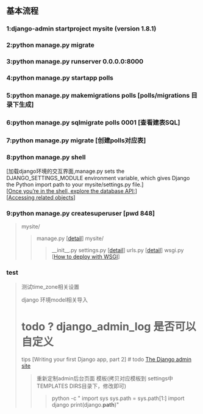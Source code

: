 基本流程
---------
### 1:django-admin startproject mysite (version 1.8.1)
### 2:python manage.py migrate
### 3:python manage.py runserver 0.0.0.0:8000
### 4:python manage.py startapp polls
### 5:python manage.py makemigrations polls \[polls/migrations 目录下生成\]
### 6:python manage.py sqlmigrate polls 0001 \[查看建表SQL\]
### 7:python manage.py migrate \[创建polls对应表\]
### 8:python manage.py shell
\[加载django环境的交互界面,manage.py sets the DJANGO\_SETTINGS\_MODULE environment variable, which gives Django the Python import path to your mysite/settings.py file.\]<br/>
[[Once you’re in the shell, explore the database API:](https://docs.djangoproject.com/en/1.8/topics/db/queries/)]<br/>
[[Accessing related objects](https://docs.djangoproject.com/en/1.8/ref/models/relations/)]<br/>
### 9:python manage.py createsuperuser \[pwd 848\]

> mysite/
> 
> > manage.py [[detail](https://docs.djangoproject.com/en/1.8/ref/django-admin/)]
> > mysite/
> > > \_\_init\_\_.py
> > > settings.py [[detail](https://docs.djangoproject.com/en/1.8/topics/settings/)]
> > > urls.py [[detail](https://docs.djangoproject.com/en/1.8/topics/http/urls/)]
> > > wsgi.py [[How to deploy with WSGI](https://docs.djangoproject.com/en/1.8/howto/deployment/wsgi/)]

### test
>
> 测试time\_zone相关设置
>
> django 环境model相关导入
>
> # todo ? django_admin_log 是否可以自定义
>
> tips \[Writing your first Django app, part 2\] # todo [The Django admin site](https://docs.djangoproject.com/en/1.8/ref/contrib/admin/#django.contrib.admin.ModelAdmin.list_display)
> > 重新定制admin后台页面 模板(拷贝对应模板到 settings中 TEMPLATES DIRS目录下，修改即可)
> > > python -c "
> > > import sys
> > > sys.path = sys.path[1:]
> > > import django
> > > print(django.__path__)"
>




